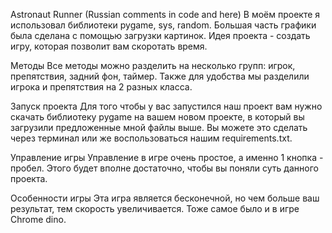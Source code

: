Astronaut Runner (Russian comments in code and here)
В моём проекте я использовал библиотеки pygame, sys, random.
Большая часть графики была сделана c помощью загрузки картинок. Идея проекта - создать игру, которая позволит вам скоротать время.

Методы Все методы можно разделить на несколько групп: игрок, препятствия, задний фон, таймер.
Также для удобства мы разделили игрока и препятствия на 2 разных класса.

Запуск проекта Для того чтобы у вас запустился наш проект вам нужно скачать библиотеку pygame
на вашем новом проекте, в который вы загрузили предложенные мной файлы выше.
Вы можете это сделать через терминал или же воспользоваться нашим requirements.txt.

Управление игры Управление в игре очень простое, а именно 1 кнопка - пробел.
Этого будет вполне достаточно, чтобы вы поняли суть данного проекта.

Особенности игры Эта игра является бесконечной, но чем больше ваш результат, тем скорость увеличивается. Тоже самое было и в игре Chrome dino.
